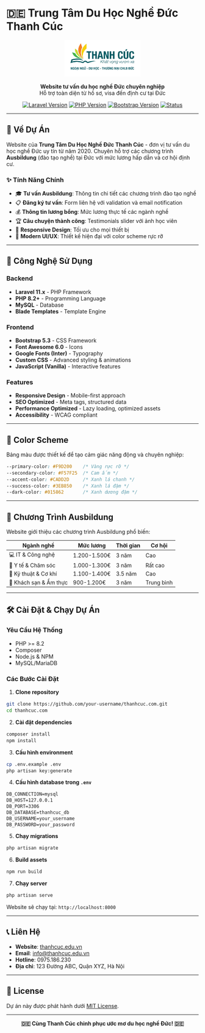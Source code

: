 # 🇩🇪 Trung Tâm Du Học Nghề Đức Thanh Cúc

<p align="center">
  <img src="public/images/logo/thanh-cuc-logo.png" alt="Thanh Cúc Logo" width="200">
</p>

<p align="center">
  <strong>Website tư vấn du học nghề Đức chuyên nghiệp</strong><br>
  Hỗ trợ toàn diện từ hồ sơ, visa đến định cư tại Đức
</p>

<p align="center">
  <a href="#"><img src="https://img.shields.io/badge/Laravel-11.x-red.svg" alt="Laravel Version"></a>
  <a href="#"><img src="https://img.shields.io/badge/PHP-8.2+-blue.svg" alt="PHP Version"></a>
  <a href="#"><img src="https://img.shields.io/badge/Bootstrap-5.3-purple.svg" alt="Bootstrap Version"></a>
  <a href="#"><img src="https://img.shields.io/badge/Status-Active-green.svg" alt="Status"></a>
</p>

---

## 🎯 Về Dự Án

Website của **Trung Tâm Du Học Nghề Đức Thanh Cúc** - đơn vị tư vấn du học nghề Đức uy tín từ năm 2020. Chuyên hỗ trợ các chương trình **Ausbildung** (đào tạo nghề) tại Đức với mức lương hấp dẫn và cơ hội định cư.

### ✨ Tính Năng Chính

- 🎓 **Tư vấn Ausbildung**: Thông tin chi tiết các chương trình đào tạo nghề
- 📋 **Đăng ký tư vấn**: Form liên hệ với validation và email notification
- 💰 **Thông tin lương bổng**: Mức lương thực tế các ngành nghề
- 🏆 **Câu chuyện thành công**: Testimonials slider với ảnh học viên
- 📱 **Responsive Design**: Tối ưu cho mọi thiết bị
- 🎨 **Modern UI/UX**: Thiết kế hiện đại với color scheme rực rỡ

---

## 🚀 Công Nghệ Sử Dụng

### Backend
- **Laravel 11.x** - PHP Framework
- **PHP 8.2+** - Programming Language
- **MySQL** - Database
- **Blade Templates** - Template Engine

### Frontend
- **Bootstrap 5.3** - CSS Framework
- **Font Awesome 6.0** - Icons
- **Google Fonts (Inter)** - Typography
- **Custom CSS** - Advanced styling & animations
- **JavaScript (Vanilla)** - Interactive features

### Features
- **Responsive Design** - Mobile-first approach
- **SEO Optimized** - Meta tags, structured data
- **Performance Optimized** - Lazy loading, optimized assets
- **Accessibility** - WCAG compliant

---

## 🎨 Color Scheme

Bảng màu được thiết kế để tạo cảm giác năng động và chuyên nghiệp:

```css
--primary-color: #F9D200    /* Vàng rực rỡ */
--secondary-color: #F57F25  /* Cam ấm */
--accent-color: #CADD2D     /* Xanh lá chanh */
--success-color: #3EB850    /* Xanh lá đậm */
--dark-color: #015862       /* Xanh dương đậm */
```

---

## 🎯 Chương Trình Ausbildung

Website giới thiệu các chương trình Ausbildung phổ biến:

| Ngành nghề | Mức lương | Thời gian | Cơ hội |
|------------|-----------|-----------|---------|
| 💻 IT & Công nghệ | 1.200-1.500€ | 3 năm | Cao |
| 🏥 Y tế & Chăm sóc | 1.000-1.300€ | 3 năm | Rất cao |
| 🔧 Kỹ thuật & Cơ khí | 1.100-1.400€ | 3.5 năm | Cao |
| 🏨 Khách sạn & Ẩm thực | 900-1.200€ | 3 năm | Trung bình |

---

## 🛠️ Cài Đặt & Chạy Dự Án

### Yêu Cầu Hệ Thống
- PHP >= 8.2
- Composer
- Node.js & NPM
- MySQL/MariaDB

### Các Bước Cài Đặt

1. **Clone repository**
```bash
git clone https://github.com/your-username/thanhcuc.com.git
cd thanhcuc.com
```

2. **Cài đặt dependencies**
```bash
composer install
npm install
```

3. **Cấu hình environment**
```bash
cp .env.example .env
php artisan key:generate
```

4. **Cấu hình database trong `.env`**
```env
DB_CONNECTION=mysql
DB_HOST=127.0.0.1
DB_PORT=3306
DB_DATABASE=thanhcuc_db
DB_USERNAME=your_username
DB_PASSWORD=your_password
```

5. **Chạy migrations**
```bash
php artisan migrate
```

6. **Build assets**
```bash
npm run build
```

7. **Chạy server**
```bash
php artisan serve
```

Website sẽ chạy tại: `http://localhost:8000`

---

## 📞 Liên Hệ

- **Website**: [thanhcuc.edu.vn](https://thanhcuc.edu.vn)
- **Email**: info@thanhcuc.edu.vn
- **Hotline**: 0975.186.230
- **Địa chỉ**: 123 Đường ABC, Quận XYZ, Hà Nội

---

## 📄 License

Dự án này được phát hành dưới [MIT License](LICENSE).

---

<p align="center">
  <strong>🇩🇪 Cùng Thanh Cúc chinh phục ước mơ du học nghề Đức! 🇩🇪</strong>
</p>

